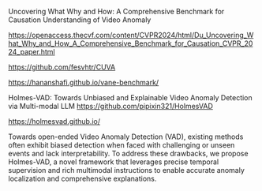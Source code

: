 


Uncovering What Why and How: A Comprehensive Benchmark for Causation Understanding of Video Anomaly

https://openaccess.thecvf.com/content/CVPR2024/html/Du_Uncovering_What_Why_and_How_A_Comprehensive_Benchmark_for_Causation_CVPR_2024_paper.html

https://github.com/fesvhtr/CUVA





https://hananshafi.github.io/vane-benchmark/






Holmes-VAD: Towards Unbiased and Explainable Video Anomaly Detection via Multi-modal LLM
https://github.com/pipixin321/HolmesVAD

https://holmesvad.github.io/

Towards open-ended Video Anomaly Detection (VAD), existing methods often exhibit biased detection when faced with challenging or unseen events and lack interpretability. To address these drawbacks, we propose Holmes-VAD, a novel framework that leverages precise temporal supervision and rich multimodal instructions to enable accurate anomaly localization and comprehensive explanations.
